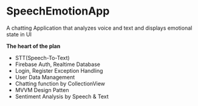 # SpeechEmotionApp
A chatting Application that analyzes voice and text and displays emotional state in UI

**The heart of the plan**

+ STT(Speech-To-Text)
+ Firebase Auth, Realtime Database
+ Login, Register Exception Handling
+ User Data Management
+ Chatting function by CollectionView
+ MVVM Design Patten
+ Sentiment Analysis by Speech & Text
